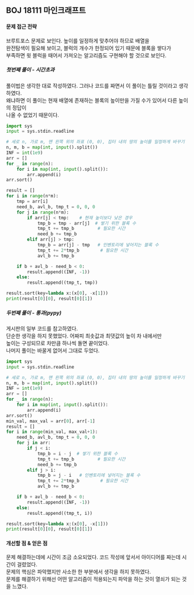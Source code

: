 ## BOJ 18111 마인크래프트
#### 문제 접근 전략
브루트포스 문제로 보인다. 높이를 일정하게 맞추어야 하므로 배열을  
완전탐색이 필요해 보이고, 블럭의 개수가 한정되어 있기 때문에 블록을 쌓다가  
부족하면 윗 블럭을 때어서 가져오는 알고리즘도 구현해야 할 것으로 보인다.  


##### 첫번째 풀이 - 시간초과
풀이법은 생각한 대로 작성하였다. 그러나 코드를 짜면서 이 풀이는 틀릴 것이라고 생각하였다.  
왜냐하면 이 풀이는 현재 배열에 존재하는 블록의 높이만을 가질 수가 있어서 다른 높이의 정답이  
나올 수 없었기 때문이다. 
```python
import sys
input = sys.stdin.readline

# 세로 n, 가로 m, 맨 왼쪽 위의 좌표 (0, 0), 집터 내의 땅의 높이를 일정하게 바꾸기
n, m, b = map(int, input().split())
INF = int(1e9)
arr = []
for _ in range(n):
    for i in map(int, input().split()):
        arr.append(i)
arr.sort()

result = []
for i in range(n*m):
    tmp = arr[i]
    need_b, avl_b, tmp_t = 0, 0, 0
    for j in range(n*m):
        if arr[j] < tmp:    # 현재 높이보다 낮은 경우
            tmp_b = tmp - arr[j]  # 쌓기 위한 블록 수
            tmp_t += tmp_b         # 필요한 시간
            need_b += tmp_b
        elif arr[j] > tmp:
            tmp_b = arr[j] - tmp   # 인벤토리에 넣어지는 블록 수
            tmp_t += 2*tmp_b        # 필요한 시간
            avl_b += tmp_b

    if b + avl_b - need_b < 0:
        result.append((INF, -1))
    else:
        result.append((tmp_t, tmp))

result.sort(key=lambda x:(x[0], -x[1]))
print(result[0][0], result[0][1])
```

##### 두번째 풀이 - 통과(pypy)
게시판의 일부 코드를 참고하였다.  
단순한 생각을 하지 못했었다. 어짜피 최솟값과 최댓값의 높이 차 내에서만  
높이는 구성되므로 차만큼 하나씩 돌면 끝이었다.  
나머지 풀이는 바꿀게 없어서 그대로 두었다.
```python
import sys
input = sys.stdin.readline

# 세로 n, 가로 m, 맨 왼쪽 위의 좌표 (0, 0), 집터 내의 땅의 높이를 일정하게 바꾸기
n, m, b = map(int, input().split())
INF = int(1e9)
arr = []
for _ in range(n):
    for i in map(int, input().split()):
        arr.append(i)
arr.sort()
min_val, max_val = arr[0], arr[-1]
result = []
for i in range(min_val, max_val+1):
    need_b, avl_b, tmp_t = 0, 0, 0
    for j in arr:
        if j < i:    
            tmp_b = i - j  # 쌓기 위한 블록 수
            tmp_t += tmp_b         # 필요한 시간
            need_b += tmp_b
        elif j > i:
            tmp_b = j - i   # 인벤토리에 넣어지는 블록 수
            tmp_t += 2*tmp_b        # 필요한 시간
            avl_b += tmp_b

    if b + avl_b - need_b < 0:
        result.append((INF, -1))
    else:
        result.append((tmp_t, i))

result.sort(key=lambda x:(x[0], -x[1]))
print(result[0][0], result[0][1])
```

#### 개선할 점 & 얻은 점
문제 해결하는데에 시간이 조금 소요되었다. 코드 작성에 앞서서 아이디어를 짜는데 시간이 걸렸었다.  
문제의 핵심은 파악했지만 사소한 한 부분에서 생각을 하지 못하였다.  
문제를 해결하기 위해선 어떤 알고리즘이 적용되는지 파악을 하는 것이 열쇠가 되는 것을 느꼈다.
